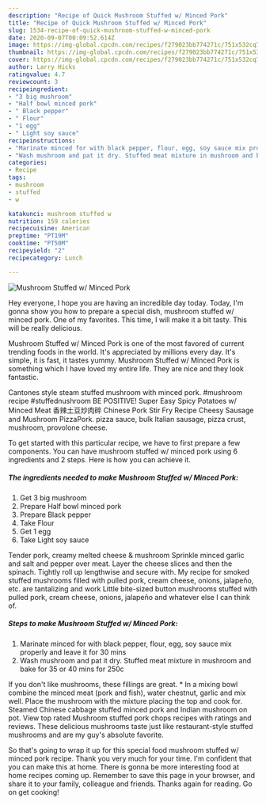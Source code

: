 ```yaml
---
description: "Recipe of Quick Mushroom Stuffed w/ Minced Pork"
title: "Recipe of Quick Mushroom Stuffed w/ Minced Pork"
slug: 1534-recipe-of-quick-mushroom-stuffed-w-minced-pork
date: 2020-09-07T00:09:52.614Z
image: https://img-global.cpcdn.com/recipes/f279023bb774271c/751x532cq70/mushroom-stuffed-w-minced-pork-recipe-main-photo.jpg
thumbnail: https://img-global.cpcdn.com/recipes/f279023bb774271c/751x532cq70/mushroom-stuffed-w-minced-pork-recipe-main-photo.jpg
cover: https://img-global.cpcdn.com/recipes/f279023bb774271c/751x532cq70/mushroom-stuffed-w-minced-pork-recipe-main-photo.jpg
author: Larry Hicks
ratingvalue: 4.7
reviewcount: 3
recipeingredient:
- "3 big mushroom"
- "Half bowl minced pork"
- " Black pepper"
- " Flour"
- "1 egg"
- " Light soy sauce"
recipeinstructions:
- "Marinate minced for with black pepper, flour, egg, soy sauce mix properly and leave it for 30 mins"
- "Wash mushroom and pat it dry. Stuffed meat mixture in mushroom and bake for 35 or 40 mins for 250c"
categories:
- Recipe
tags:
- mushroom
- stuffed
- w

katakunci: mushroom stuffed w 
nutrition: 159 calories
recipecuisine: American
preptime: "PT19M"
cooktime: "PT50M"
recipeyield: "2"
recipecategory: Lunch

---
```



![Mushroom Stuffed w/ Minced Pork](https://img-global.cpcdn.com/recipes/f279023bb774271c/751x532cq70/mushroom-stuffed-w-minced-pork-recipe-main-photo.jpg)

Hey everyone, I hope you are having an incredible day today. Today, I'm gonna show you how to prepare a special dish, mushroom stuffed w/ minced pork. One of my favorites. This time, I will make it a bit tasty. This will be really delicious.

Mushroom Stuffed w/ Minced Pork is one of the most favored of current trending foods in the world. It's appreciated by millions every day. It's simple, it is fast, it tastes yummy. Mushroom Stuffed w/ Minced Pork is something which I have loved my entire life. They are nice and they look fantastic.

Cantones style steam stuffed mushroom with minced pork. #mushroom recipe #stuffednushroom BE POSITIVE! Super Easy Spicy Potatoes w/ Minced Meat 香辣土豆炒肉碎 Chinese Pork Stir Fry Recipe Cheesy Sausage and Mushroom PizzaPork. pizza sauce, bulk Italian sausage, pizza crust, mushroom, provolone cheese.


To get started with this particular recipe, we have to first prepare a few components. You can have mushroom stuffed w/ minced pork using 6 ingredients and 2 steps. Here is how you can achieve it.

<!--inarticleads1-->

##### The ingredients needed to make Mushroom Stuffed w/ Minced Pork:

1. Get 3 big mushroom
1. Prepare Half bowl minced pork
1. Prepare  Black pepper
1. Take  Flour
1. Get 1 egg
1. Take  Light soy sauce


Tender pork, creamy melted cheese &amp; mushroom Sprinkle minced garlic and salt and pepper over meat. Layer the cheese slices and then the spinach. Tightly roll up lengthwise and secure with. My recipe for smoked stuffed mushrooms filled with pulled pork, cream cheese, onions, jalapeño, etc. are tantalizing and work Little bite-sized button mushrooms stuffed with pulled pork, cream cheese, onions, jalapeño and whatever else I can think of. 

<!--inarticleads2-->

##### Steps to make Mushroom Stuffed w/ Minced Pork:

1. Marinate minced for with black pepper, flour, egg, soy sauce mix properly and leave it for 30 mins
1. Wash mushroom and pat it dry. Stuffed meat mixture in mushroom and bake for 35 or 40 mins for 250c


If you don&#39;t like mushrooms, these fillings are great. * In a mixing bowl combine the minced meat (pork and fish), water chestnut, garlic and mix well. Place the mushroom with the mixture placing the top and cook for. Steamed Chinese cabbage stuffed minced pork and Indian mushroom on pot. View top rated Mushroom stuffed pork chops recipes with ratings and reviews. These delicious mushrooms taste just like restaurant-style stuffed mushrooms and are my guy&#39;s absolute favorite. 

So that's going to wrap it up for this special food mushroom stuffed w/ minced pork recipe. Thank you very much for your time. I'm confident that you can make this at home. There is gonna be more interesting food at home recipes coming up. Remember to save this page in your browser, and share it to your family, colleague and friends. Thanks again for reading. Go on get cooking!
